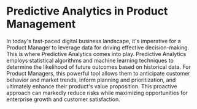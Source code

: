 # Predictive Analytics in Product Management

In today's fast-paced digital business landscape, it's imperative for a Product Manager to leverage data for driving effective decision-making. This is where Predictive Analytics comes into play. Predictive Analytics employs statistical algorithms and machine learning techniques to determine the likelihood of future outcomes based on historical data. For Product Managers, this powerful tool allows them to anticipate customer behavior and market trends, inform planning and prioritization, and ultimately enhance their product's value proposition. This proactive approach can markedly reduce risks while maximizing opportunities for enterprise growth and customer satisfaction.